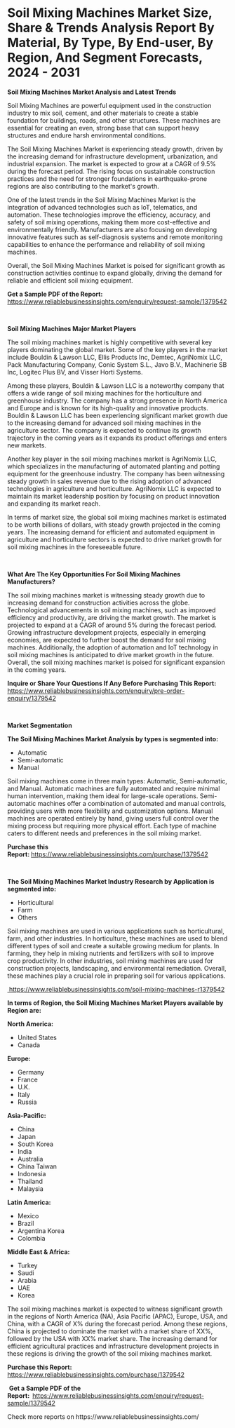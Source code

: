 <p><h1>Soil Mixing Machines Market Size, Share & Trends Analysis Report By Material, By Type, By End-user, By Region, And Segment Forecasts, 2024 - 2031</h1></p><p><strong>Soil Mixing Machines Market Analysis and Latest Trends</strong></p>
<p><p>Soil Mixing Machines are powerful equipment used in the construction industry to mix soil, cement, and other materials to create a stable foundation for buildings, roads, and other structures. These machines are essential for creating an even, strong base that can support heavy structures and endure harsh environmental conditions.</p><p>The Soil Mixing Machines Market is experiencing steady growth, driven by the increasing demand for infrastructure development, urbanization, and industrial expansion. The market is expected to grow at a CAGR of 9.5% during the forecast period. The rising focus on sustainable construction practices and the need for stronger foundations in earthquake-prone regions are also contributing to the market's growth.</p><p>One of the latest trends in the Soil Mixing Machines Market is the integration of advanced technologies such as IoT, telematics, and automation. These technologies improve the efficiency, accuracy, and safety of soil mixing operations, making them more cost-effective and environmentally friendly. Manufacturers are also focusing on developing innovative features such as self-diagnosis systems and remote monitoring capabilities to enhance the performance and reliability of soil mixing machines.</p><p>Overall, the Soil Mixing Machines Market is poised for significant growth as construction activities continue to expand globally, driving the demand for reliable and efficient soil mixing equipment.</p></p>
<p><strong>Get a Sample PDF of the Report:&nbsp;</strong> <a href="https://www.reliablebusinessinsights.com/enquiry/request-sample/1379542">https://www.reliablebusinessinsights.com/enquiry/request-sample/1379542</a></p>
<p>&nbsp;</p>
<p><strong>Soil Mixing Machines Major Market Players</strong></p>
<p><p>The soil mixing machines market is highly competitive with several key players dominating the global market. Some of the key players in the market include Bouldin & Lawson LLC, Ellis Products Inc, Demtec, AgriNomix LLC, Pack Manufacturing Company, Conic System S.L., Javo B.V., Machinerie SB Inc, Logitec Plus BV, and Visser Horti Systems.</p><p>Among these players, Bouldin & Lawson LLC is a noteworthy company that offers a wide range of soil mixing machines for the horticulture and greenhouse industry. The company has a strong presence in North America and Europe and is known for its high-quality and innovative products. Bouldin & Lawson LLC has been experiencing significant market growth due to the increasing demand for advanced soil mixing machines in the agriculture sector. The company is expected to continue its growth trajectory in the coming years as it expands its product offerings and enters new markets.</p><p>Another key player in the soil mixing machines market is AgriNomix LLC, which specializes in the manufacturing of automated planting and potting equipment for the greenhouse industry. The company has been witnessing steady growth in sales revenue due to the rising adoption of advanced technologies in agriculture and horticulture. AgriNomix LLC is expected to maintain its market leadership position by focusing on product innovation and expanding its market reach.</p><p>In terms of market size, the global soil mixing machines market is estimated to be worth billions of dollars, with steady growth projected in the coming years. The increasing demand for efficient and automated equipment in agriculture and horticulture sectors is expected to drive market growth for soil mixing machines in the foreseeable future.</p></p>
<p>&nbsp;</p>
<p><strong>What Are The Key Opportunities For Soil Mixing Machines Manufacturers?</strong></p>
<p><p>The soil mixing machines market is witnessing steady growth due to increasing demand for construction activities across the globe. Technological advancements in soil mixing machines, such as improved efficiency and productivity, are driving the market growth. The market is projected to expand at a CAGR of around 5% during the forecast period. Growing infrastructure development projects, especially in emerging economies, are expected to further boost the demand for soil mixing machines. Additionally, the adoption of automation and IoT technology in soil mixing machines is anticipated to drive market growth in the future. Overall, the soil mixing machines market is poised for significant expansion in the coming years.</p></p>
<p><strong>Inquire or Share Your Questions If Any Before Purchasing This Report:</strong> <a href="https://www.reliablebusinessinsights.com/enquiry/pre-order-enquiry/1379542">https://www.reliablebusinessinsights.com/enquiry/pre-order-enquiry/1379542</a></p>
<p>&nbsp;</p>
<p><strong>Market Segmentation</strong></p>
<p><strong>The Soil Mixing Machines Market Analysis by types is segmented into:</strong></p>
<p><ul><li>Automatic</li><li>Semi-automatic</li><li>Manual</li></ul></p>
<p><p>Soil mixing machines come in three main types: Automatic, Semi-automatic, and Manual. Automatic machines are fully automated and require minimal human intervention, making them ideal for large-scale operations. Semi-automatic machines offer a combination of automated and manual controls, providing users with more flexibility and customization options. Manual machines are operated entirely by hand, giving users full control over the mixing process but requiring more physical effort. Each type of machine caters to different needs and preferences in the soil mixing market.</p></p>
<p><strong>Purchase this Report:&nbsp;</strong><a href="https://www.reliablebusinessinsights.com/purchase/1379542">https://www.reliablebusinessinsights.com/purchase/1379542</a></p>
<p>&nbsp;</p>
<p><strong>The Soil Mixing Machines Market Industry Research by Application is segmented into:</strong></p>
<p><ul><li>Horticultural</li><li>Farm</li><li>Others</li></ul></p>
<p><p>Soil mixing machines are used in various applications such as horticultural, farm, and other industries. In horticulture, these machines are used to blend different types of soil and create a suitable growing medium for plants. In farming, they help in mixing nutrients and fertilizers with soil to improve crop productivity. In other industries, soil mixing machines are used for construction projects, landscaping, and environmental remediation. Overall, these machines play a crucial role in preparing soil for various applications.</p></p>
<p><a href="https://www.reliablebusinessinsights.com/soil-mixing-machines-r1379542">&nbsp;https://www.reliablebusinessinsights.com/soil-mixing-machines-r1379542</a></p>
<p><strong>In terms of Region, the Soil Mixing Machines Market Players available by Region are:</strong></p>
<p>
    <p> <strong> North America: </strong>
        <ul>
            <li>United States</li>
            <li>Canada</li>
        </ul>
        </p> 
    <p> <strong> Europe: </strong>
        <ul>
            <li>Germany</li>
            <li>France</li>
            <li>U.K.</li>
            <li>Italy</li>
            <li>Russia</li>
        </ul>
        </p> 
    <p> <strong> Asia-Pacific: </strong>
        <ul>
            <li>China</li>
            <li>Japan</li>
            <li>South Korea</li>
            <li>India</li>
            <li>Australia</li>
            <li>China Taiwan</li>
            <li>Indonesia</li>
            <li>Thailand</li>
            <li>Malaysia</li>
        </ul>
        </p> 
    <p> <strong> Latin America: </strong>
        <ul>
            <li>Mexico</li>
            <li>Brazil</li>
            <li>Argentina Korea</li>
            <li>Colombia</li>
        </ul>
        </p> 
    <p> <strong> Middle East & Africa: </strong>
        <ul>
            <li>Turkey</li>
            <li>Saudi</li>
            <li>Arabia</li>
            <li>UAE</li>
            <li>Korea</li>
        </ul>
    </p>
    </p>
<p><p>The soil mixing machines market is expected to witness significant growth in the regions of North America (NA), Asia Pacific (APAC), Europe, USA, and China, with a CAGR of X% during the forecast period. Among these regions, China is projected to dominate the market with a market share of XX%, followed by the USA with XX% market share. The increasing demand for efficient agricultural practices and infrastructure development projects in these regions is driving the growth of the soil mixing machines market.</p></p>
<p><strong>Purchase this Report: </strong><a href="https://www.reliablebusinessinsights.com/purchase/1379542">https://www.reliablebusinessinsights.com/purchase/1379542</a></p>
<p>&nbsp;<strong>Get a Sample PDF of the Report:&nbsp;&nbsp;</strong><a href="https://www.reliablebusinessinsights.com/enquiry/request-sample/1379542">https://www.reliablebusinessinsights.com/enquiry/request-sample/1379542</a></p>
<p><strong></strong></p>
<p>Check more reports on https://www.reliablebusinessinsights.com/</p>